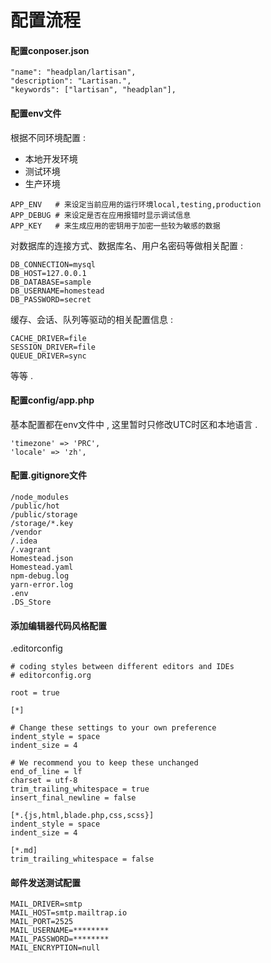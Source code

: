 # 配置流程

#### 配置conposer.json

```
"name": "headplan/lartisan",
"description": "Lartisan.",
"keywords": ["lartisan", "headplan"],
```

#### 配置env文件

根据不同环境配置 :

* 本地开发环境
* 测试环境
* 生产环境

```
APP_ENV   # 来设定当前应用的运行环境local,testing,production
APP_DEBUG # 来设定是否在应用报错时显示调试信息
APP_KEY   # 来生成应用的密钥用于加密一些较为敏感的数据
```

对数据库的连接方式、数据库名、用户名密码等做相关配置 :

```
DB_CONNECTION=mysql
DB_HOST=127.0.0.1
DB_DATABASE=sample
DB_USERNAME=homestead
DB_PASSWORD=secret
```

缓存、会话、队列等驱动的相关配置信息 :

```
CACHE_DRIVER=file
SESSION_DRIVER=file
QUEUE_DRIVER=sync
```

等等 .

#### 配置config/app.php

基本配置都在env文件中 , 这里暂时只修改UTC时区和本地语言 .

```
'timezone' => 'PRC',
'locale' => 'zh',
```

#### 配置.gitignore文件

```
/node_modules
/public/hot
/public/storage
/storage/*.key
/vendor
/.idea
/.vagrant
Homestead.json
Homestead.yaml
npm-debug.log
yarn-error.log
.env
.DS_Store
```

#### 添加编辑器代码风格配置

.editorconfig

```
# coding styles between different editors and IDEs
# editorconfig.org

root = true

[*]

# Change these settings to your own preference
indent_style = space
indent_size = 4

# We recommend you to keep these unchanged
end_of_line = lf
charset = utf-8
trim_trailing_whitespace = true
insert_final_newline = false

[*.{js,html,blade.php,css,scss}]
indent_style = space
indent_size = 4

[*.md]
trim_trailing_whitespace = false
```

#### 邮件发送测试配置

```
MAIL_DRIVER=smtp
MAIL_HOST=smtp.mailtrap.io
MAIL_PORT=2525
MAIL_USERNAME=********
MAIL_PASSWORD=********
MAIL_ENCRYPTION=null
```



